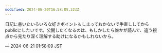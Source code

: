 ```yaml
---
modified: 2024-06-20T16:58:09.323Z
---
```


<p>日記に書いたいろいろな好きポイントもしまっておかないで手直ししてからpublicにしたいです。公開したくなるのは、もしかしたら誰かが読んで、違う視点から見たり深く理解する助けになるかもしれないから。</p>

&mdash; 2024-06-21 01:58:09 JST

<!-- Original URL: https://mastodon.social/@sakuramochi0/112650006647403330-->
